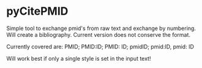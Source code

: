 # pyCitePMID

Simple tool to exchange pmid's from raw text and exchange by numbering. 
Will create a bibliography. 
Current version does not conserve the format. 

Currently covered are: PMID<ID>; PMID:ID; PMID: ID; pmidID; pmid:ID, pmid: ID

Will work best if only a single style is set in the input text!
